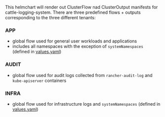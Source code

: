 This helmchart will render out ClusterFlow nad ClusterOutput manifests for cattle-logging-system.
There are three predefined flows + outputs corresponding to the three different tenants:

### APP
- global flow used for general user workloads and applications
- includes all namespaces with the exception of `systemNamespaces` (defined in [values.yaml](values.yaml))

### AUDIT
- global flow used for audit logs collected from `rancher-audit-log` and `kube-apiserver` containers

### INFRA
- global flow used for infrastructure logs and `systemNamespaces` (defined in [values.yaml](values.yaml))
